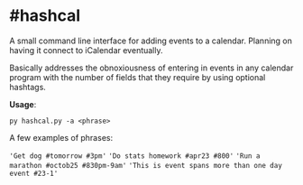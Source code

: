 \#hashcal
========

A small command line interface for adding events to a calendar. Planning on having it connect to iCalendar eventually. 

Basically addresses the obnoxiousness of entering in events in any calendar program with the number of fields that they require by using optional hashtags.

**Usage**:

`py hashcal.py -a <phrase>`

A few examples of phrases:

`'Get dog #tomorrow #3pm'`
`'Do stats homework #apr23 #800'`
`'Run a marathon #octob25 #830pm-9am'`
`'This is event spans more than one day event #23-1'`